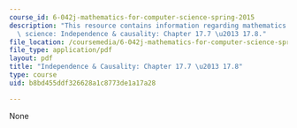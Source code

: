 ```yaml
---
course_id: 6-042j-mathematics-for-computer-science-spring-2015
description: "This resource contains information regarding mathematics for computer\
  \ science: Independence & causality: Chapter 17.7 \u2013 17.8."
file_location: /coursemedia/6-042j-mathematics-for-computer-science-spring-2015/b8bd455ddf326628a1c8773de1a17a28_MIT6_042JS15_Session30.pdf
file_type: application/pdf
layout: pdf
title: "Independence & Causality: Chapter 17.7 \u2013 17.8"
type: course
uid: b8bd455ddf326628a1c8773de1a17a28

---
```

None
